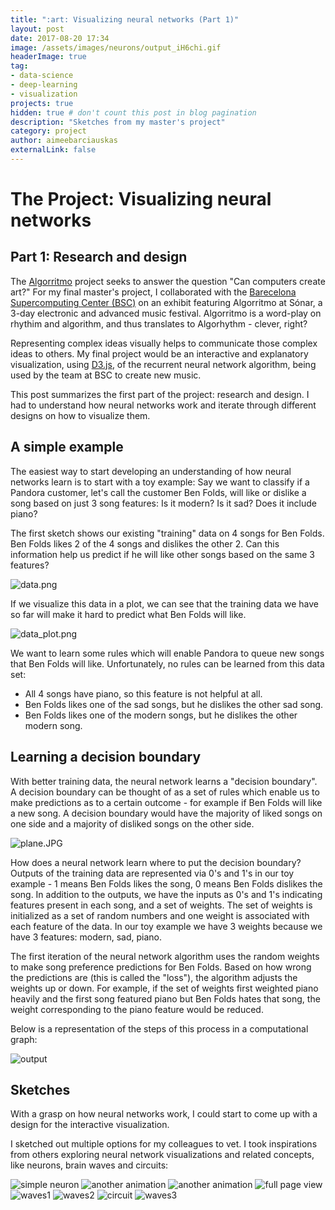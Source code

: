 ```yaml
---
title: ":art: Visualizing neural networks (Part 1)"
layout: post
date: 2017-08-20 17:34
image: /assets/images/neurons/output_iH6chi.gif
headerImage: true
tag:
- data-science
- deep-learning
- visualization
projects: true
hidden: true # don't count this post in blog pagination
description: "Sketches from my master's project"
category: project
author: aimeebarciauskas
externalLink: false
---
```


# The Project: Visualizing neural networks

## Part 1: Research and design

The [Algorritmo](http://www.bsc.es/viz/algorritmo/) project seeks to answer the question "Can computers create art?" For my final master's project, I collaborated with the [Barecelona Supercomputing Center (BSC)](https://www.bsc.es/) on an exhibit featuring Algorritmo at Sónar, a 3-day electronic and advanced music festival. Algorritmo is a word-play on rhythim and algorithm, and thus translates to Algorhythm - clever, right?

Representing complex ideas visually helps to communicate those complex ideas to others. My final project would be an interactive and explanatory visualization, using [D3.js](https://d3js.org/), of the recurrent neural network algorithm, being used by the team at BSC to create new music.

This post summarizes the first part of the project: research and design. I had to understand how neural networks work and iterate through different designs on how to visualize them.

## A simple example

The easiest way to start developing an understanding of how neural networks learn is to start with a toy example: Say we want to classify if a Pandora customer, let's call the customer Ben Folds, will like or dislike a song based on just 3 song features: Is it modern? Is it sad? Does it include piano?

The first sketch shows our existing "training" data on 4 songs for Ben Folds. Ben Folds likes 2 of the 4 songs and dislikes the other 2. Can this information help us predict if he will like other songs based on the same 3 features?

![data.png](/assets/images/neurons/data.png)

If we visualize this data in a plot, we can see that the training data we have so far will make it hard to predict what Ben Folds will like.

![data_plot.png](/assets/images/neurons/data_plot.png)

We want to learn some rules which will enable Pandora to queue new songs that Ben Folds will like. Unfortunately, no rules can be learned from this data set:

* All 4 songs have piano, so this feature is not helpful at all.
* Ben Folds likes one of the sad songs, but he dislikes the other sad song.
* Ben Folds likes one of the modern songs, but he dislikes the other modern song.

## Learning a decision boundary

With better training data, the neural network learns a "decision boundary". A decision boundary can be thought of as a set of rules which enable us to make predictions as to a certain outcome - for example if Ben Folds will like a new song. A decision boundary would have the majority of liked songs on one side and a majority of disliked songs on the other side.

![plane.JPG](/assets/images/neurons/plane.JPG)

How does a neural network learn where to put the decision boundary? Outputs of the training data are represented via 0's and 1's in our toy example - 1 means Ben Folds likes the song, 0 means Ben Folds dislikes the song. In addition to the outputs, we have the inputs as 0's and 1's indicating features present in each song, and a set of weights. The set of weights is initialized as a set of random numbers and one weight is associated with each feature of the data. In our toy example we have 3 weights because we have 3 features: modern, sad, piano.

The first iteration of the neural network algorithm uses the random weights to make song preference predictions for Ben Folds. Based on how wrong the predictions are (this is called the "loss"), the algorithm adjusts the weights up or down. For example, if the set of weights first weighted piano heavily and the first song featured piano but Ben Folds hates that song, the weight corresponding to the piano feature would be reduced.

Below is a representation of the steps of this process in a computational graph:

![output](/assets/images/output_xCrmbs.gif)

## Sketches

With a grasp on how neural networks work, I could start to come up with a design for the interactive visualization.

I sketched out multiple options for my colleagues to vet. I took inspirations from others exploring neural network visualizations and related concepts, like neurons, brain waves and circuits:

![simple neuron](/assets/images/output_laxktO.gif)
![another animation](/assets/images/neurons/output_iH6chi.gif)
![another animation](/assets/images/neurons/output_5XLW65.gif)
![full page view](/assets/images/neurons/full.JPG)
![waves1](/assets/images/neurons/waves1.png)
![waves2](/assets/images/neurons/waves2.png)
![circuit](/assets/images/neurons/circuit.png)
![waves3](/assets/images/neurons/waves3.png)

